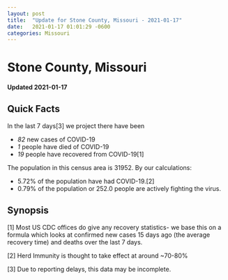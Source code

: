 ```yaml
---
layout: post
title:  "Update for Stone County, Missouri - 2021-01-17"
date:   2021-01-17 01:01:29 -0600
categories: Missouri
---
```


# Stone County, Missouri
#### Updated 2021-01-17

## Quick Facts

In the last 7 days[3] we project there have been
- *82* new cases of COVID-19
- *1* people have died of COVID-19
- *19* people have recovered from COVID-19[1]

The population in this census area is 31952. By our calculations:
- 5.72% of the population have had COVID-19.[2]
- 0.79% of the population or 252.0 people are actively fighting the virus.

## Synopsis




[1] Most US CDC offices do give any recovery statistics- we base this on a formula which looks at confirmed new cases
15 days ago (the average recovery time) and deaths over the last 7 days.

[2] Herd Immunity is thought to take effect at around ~70-80%

[3] Due to reporting delays, this data may be incomplete.
 
    